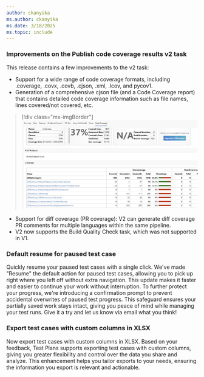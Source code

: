 ```yaml
---
author: ckanyika
ms.author: ckanyika
ms.date: 3/18/2025
ms.topic: include
---
```


### Improvements on the Publish code coverage results v2 task

This release contains a few improvements to the v2 task:
* Support for a wide range of code coverage formats, including .coverage, .covx, .covb, .cjson, .xml, .lcov, and pycov1.
* Generation of a comprehensive cjson file (and a Code Coverage report) that contains detailed code coverage information such as file names, lines covered/not covered, etc.

> [!div class="mx-imgBorder"]
> [![Screenshot of code coverage.](../../media/253-testplans-01.png "Screenshot of code coverage")](../../media/253-testplans-01.png#lightbox)

* Support for diff coverage (PR coverage): V2 can generate diff coverage PR comments for multiple languages within the same pipeline.
* V2 now supports the Build Quality Check task, which was not supported in V1.

### Default resume for paused test case

Quickly resume your paused test cases with a single click. We've made "Resume" the default action for paused test cases, allowing you to pick up right where you left off without extra navigation. This update makes it faster and easier to continue your work without interruption. To further protect your progress, we're introducing a confirmation prompt to prevent accidental overwrites of paused test progress. This safeguard ensures your partially saved work stays intact, giving you peace of mind while managing your test runs. Give it a try and let us know via email what you think!

### Export test cases with custom columns in XLSX

Now export test cases with custom columns in XLSX. Based on your feedback, Test Plans supports exporting test cases with custom columns, giving you greater flexibility and control over the data you share and analyze. This enhancement helps you tailor exports to your needs, ensuring the information you export is relevant and actionable.